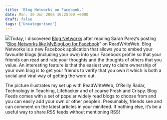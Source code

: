 ```yaml
---
title: 'Blog Networks on Facebook.'
date: Mon, 30 Jun 2008 16:25:00 +0000
draft: false
tags: ['Uncategorised']
---
```


[![](https://blog.cpjobling.net/wp-content/uploads/2016/11/ad2b1-blognetworks.png?w=300)](https://blog.cpjobling.net/wp-content/uploads/2016/11/ad2b1-blognetworks.png)Today, I discovered [Blog Networks](http://apps.facebook.com/blognetworks/index.php) after reading Sarah Parez’s posting “[Blog Networks like MyBlogLog for Facebook](http://www.readwriteweb.com/archives/blog_networks_like_mybloglog_for_facebook.php)” on ReadWriteWeb. Blog Networks is a new Facebook application that allows you to embed your favourite blogs (including your own) into your Facebook profile so that your friends can read and rate your thoughts and the thoughts of others that you value. An interesting feature is that the easiest way to claim ownership of your own blog is to get your friends to verify that you own it which is both a social and viral way of getting the word out.

The picture illustrates my set up with ReadWriteWeb, O’Reilly Radar, Technology in Teaching, Lifehacker and of course Fresh and Crispy. Blog Feeds comes with a set of popular widely read blogs to choose from and you can easily add your own or other people’s. Presumably, friends see and can comment on the latest articles in your minifeed. If nothing else, it’s be a useful way to share RSS feeds without mentioning RSS!